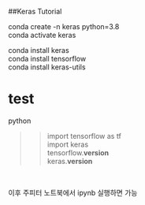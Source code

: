 ##Keras Tutorial

conda create -n keras python=3.8 </br>
conda activate keras </br>

conda install keras </br>
conda install tensorflow </br>
conda install keras-utils </br>

# test
python </br>
>> import tensorflow as tf </br>
>> import keras </br>
>> tensorflow.__version__ </br>
>> keras.__version__  </br>
</br>

이후 주피터 노트북에서 ipynb 실행하면 가능
